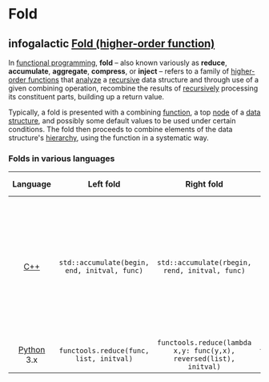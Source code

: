 # Fold 



## infogalactic [Fold (higher-order function)](https://infogalactic.com/info/Fold_(higher-order_function))

In [functional programming](https://infogalactic.com/info/Functional_programming), **fold** – also known variously as **reduce**, **accumulate**, **aggregate**, **compress**, or **inject** – refers to a family of [higher-order functions](https://infogalactic.com/info/Higher-order_function) that [analyze](https://infogalactic.com/info/Analysis) a [recursive](https://infogalactic.com/info/Recursive_data_type) data structure and through use of a given combining operation, recombine the results of [recursively](https://infogalactic.com/info/Recursion) processing its constituent parts, building up a return value. 

Typically, a fold is presented with a combining [function](https://infogalactic.com/info/Subroutine), a top [node](https://infogalactic.com/info/Node_(computer_science)) of a [data structure](https://infogalactic.com/info/Data_structure), and possibly some default values to be used under certain conditions. The fold then proceeds to combine elements of the data structure's [hierarchy](https://infogalactic.com/info/Hierarchy), using the function in a systematic way.

### Folds in various languages

|                           Language                           |                  Left fold                   |                          Right fold                          | Left fold without initial value |             Right fold without initial value              |                            Notes                             |
| :----------------------------------------------------------: | :------------------------------------------: | :----------------------------------------------------------: | :-----------------------------: | :-------------------------------------------------------: | :----------------------------------------------------------: |
|         [C++](https://infogalactic.com/info/C%2B%2B)         | `std::accumulate(begin, end, initval, func)` |        `std::accumulate(rbegin, rend, initval, func)`        |                                 |                                                           | in header `<numeric>` *begin*, *end*, *rbegin*, *rend* are iterators *func* can be a [function pointer](https://infogalactic.com/info/Function_pointer) or a [function object](https://infogalactic.com/info/Function_object) |
| [Python](https://infogalactic.com/info/Python_(programming_language)) 3.x |   `functools.reduce(func, list, initval)`    | `functools.reduce(lambda x,y: func(y,x), reversed(list), initval)` | `functools.reduce(func, list)`  | `functools.reduce(lambda x,y: func(y,x), reversed(list))` | In module *functools*.[[2\]](https://infogalactic.com/info/Fold_(higher-order_function)#cite_note-2) |
